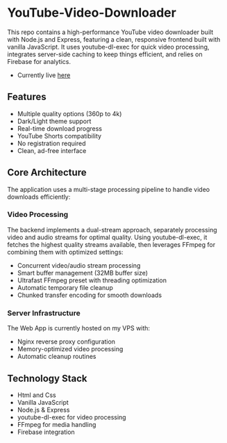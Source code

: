 # YouTube-Video-Downloader
This repo contains a high-performance YouTube video downloader built with Node.js and Express, featuring a clean, responsive frontend built with vanilla JavaScript. It uses youtube-dl-exec for quick video processing, integrates server-side caching to keep things efficient, and relies on Firebase for analytics. 
- Currently live [here](https://youtube.sk10codebase.online)

## Features

- Multiple quality options (360p to 4k)
- Dark/Light theme support
- Real-time download progress
- YouTube Shorts compatibility
- No registration required
- Clean, ad-free interface

## Core Architecture

The application uses a multi-stage processing pipeline to handle video downloads efficiently:

### Video Processing
The backend implements a dual-stream approach, separately processing video and audio streams for optimal quality. Using youtube-dl-exec, it fetches the highest quality streams available, then leverages FFmpeg for combining them with optimized settings:

- Concurrent video/audio stream processing
- Smart buffer management (32MB buffer size)
- Ultrafast FFmpeg preset with threading optimization
- Automatic temporary file cleanup
- Chunked transfer encoding for smooth downloads

### Server Infrastructure
The Web App is currently hosted on my VPS with:
- Nginx reverse proxy configuration
- Memory-optimized video processing
- Automatic cleanup routines

## Technology Stack
- Html and Css
- Vanilla JavaScript 
- Node.js & Express
- youtube-dl-exec for video processing
- FFmpeg for media handling
- Firebase integration
